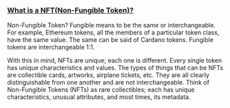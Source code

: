 ### [What is a NFT(Non-Fungible Token)?](https://www.quicknode.com/guides/solidity/how-to-create-and-deploy-an-erc-721-nft)
Non-Fungible Token?
Fungible means to be the same or interchangeable. For example, Ethereum tokens, all the members of a particular token class, have the same value. The same can be said of Cardano tokens. Fungible tokens are interchangeable 1:1.

With this in mind, NFTs are unique; each one is different. Every single token has unique characteristics and values. The types of things that can be NFTs are collectible cards, artworks, airplane tickets, etc. They are all clearly distinguishable from one another and are not interchangeable. Think of Non-Fungible Tokens (NFTs) as rare collectibles; each has unique characteristics, unusual attributes, and most times, its metadata.
###
